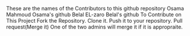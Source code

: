 These are the names of the Contributors to this github repository
Osama Mahmoud Osama's github
Belal EL-zaro Belal's github
To Contribute on This Project
Fork the Repository.
Clone it.
Push it to your repository.
Pull request(Merge it)
One of the two admins will merge it if it is appropraite.
